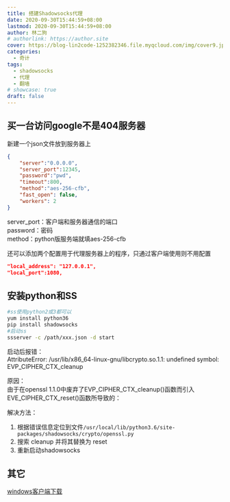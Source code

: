 ```yaml
---
title: 搭建Shadowsocks代理
date: 2020-09-30T15:44:59+08:00
lastmod: 2020-09-30T15:44:59+08:00
author: 林二狗
# authorlink: https://author.site
cover: https://blog-lin2code-1252382346.file.myqcloud.com/img/cover9.jpg
categories:
  - 奇计
tags:
  - shadowsocks
  - 代理
  - 翻墙
# showcase: true
draft: false
---
```


## 买一台访问google不是404服务器

新建一个json文件放到服务器上

```json
{
    "server":"0.0.0.0",
    "server_port":12345,
    "password":"pwd",
    "timeout":800,
    "method":"aes-256-cfb",
    "fast_open": false,
    "workers": 2
}

```

server_port：客户端和服务器通信的端口  
password：密码  
method：python版服务端就填aes-256-cfb  

还可以添加两个配置用于代理服务器上的程序，只通过客户端使用则不用配置

```json
"local_address": "127.0.0.1",
"local_port":1080,
```

## 安装python和SS

```bash
#ss使用python2或3都可以
yum install python36
pip install shadowsocks
#启动ss
ssserver -c /path/xxx.json -d start
```

启动后报错：  
AttributeError: /usr/lib/x86_64-linux-gnu/libcrypto.so.1.1: undefined symbol: EVP_CIPHER_CTX_cleanup

原因：  
由于在openssl 1.1.0中废弃了EVP_CIPHER_CTX_cleanup()函数而引入EVE_CIPHER_CTX_reset()函数所导致的：

解决方法：

1. 根据错误信息定位到文件`/usr/local/lib/python3.6/site-packages/shadowsocks/crypto/openssl.py`
2. 搜索 cleanup 并将其替换为 reset
3. 重新启动shadowsocks

## 其它

[windows客户端下载](https://github.com/shadowsocks/shadowsocks-windows/releases)
